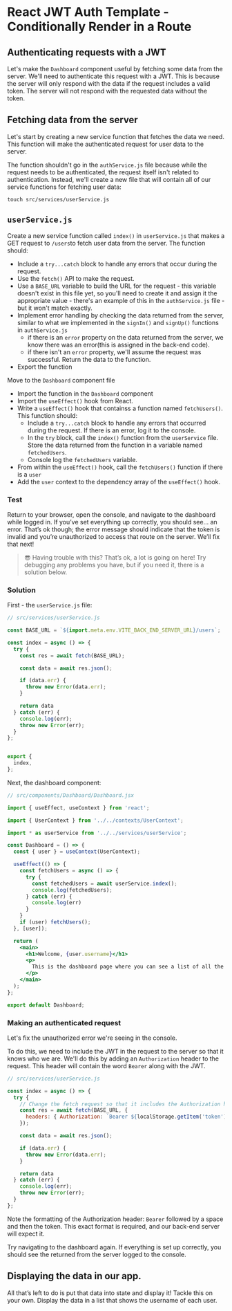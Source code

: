 # React JWT Auth Template - Conditionally Render in a Route

## Authenticating requests with a JWT
Let's make the `Dashboard` component useful by fetching some data from the server. We'll need to authenticate this request with a JWT. This is because the server will only respond with the data if the request includes a valid token. The server will not respond with the requested data without the token. 

## Fetching data from the server
Let's start by creating a new service function that fetches the data we need. This function will make the authenticated request for user data to the server. 

The function shouldn't go in the `authService.js` file because while the request needs to be authenticated, the request itself isn't related to authentication. Instead, we'll create a new file that will contain all of our service functions for fetching user data: 

```
touch src/services/userService.js
```

## `userService.js`
Create a new service function called `index()` in `userService.js` that makes a GET request to `/users`to fetch user data from the server. The function should:
* Include a `try...catch` block to handle any errors that occur during the request.
* Use the `fetch()` API to make the request. 
* Use a `BASE_URL` variable to build the URL for the request - this variable doesn't exist in this file yet, so you'll need to create it and assign it the appropriate value - there's an example of this in the `authService.js` file - but it won't match exactly. 
* Implement error handling by checking the data returned from the server, similar to what we implemented in the `signIn()` and `signUp()` functions in `authService.js`
    * if there is an `error` property on the data returned from the server, we know there was an error(this is assigned in the back-end code).
    * if there isn't an `error` property, we'll assume the request was successful. Return the data to the function.
* Export the function

Move to the `Dashboard` component file
* Import the function in the `Dashboard` component
* Import the `useEffect()` hook from React.
* Write a `useEffect()` hook that containss a function named `fetchUsers()`. This function should: 
    * Include a `try...catch` block to handle any errors that occurred during the request. If there is an error, log it to the console. 
    * In the `try` block, call the `index()` function from the `userService` file. Store the data returned from the function in a variable named `fetchedUsers`.
    * Console log the `fetchedUsers` variable.
* From within the `useEffect()` hook, call the `fetchUsers()` function if there is a `user`
* Add the `user` context to the dependency array of the `useEffect()` hook.

### Test
Return to your browser, open the console, and navigate to the dashboard while logged in. If you’ve set everything up correctly, you should see… an error. That’s ok though; the error message should indicate that the token is invalid and you’re unauthorized to access that route on the server. We’ll fix that next!

> 😎 Having trouble with this? That’s ok, a lot is going on here! Try debugging any problems you have, but if you need it, there is a solution below.

### Solution
First - the `userService.js` file:

```jsx
// src/services/userService.js

const BASE_URL = `${import.meta.env.VITE_BACK_END_SERVER_URL}/users`;

const index = async () => {
  try {
    const res = await fetch(BASE_URL);

    const data = await res.json();

    if (data.err) {
      throw new Error(data.err);
    }

    return data
  } catch (err) {
    console.log(err);
    throw new Error(err);
  }
};


export {
  index,
};
```

Next, the dashboard component: 

```jsx
// src/components/Dashboard/Dashboard.jsx

import { useEffect, useContext } from 'react';

import { UserContext } from '../../contexts/UserContext';

import * as userService from '../../services/userService';

const Dashboard = () => {
  const { user } = useContext(UserContext);

  useEffect(() => {
    const fetchUsers = async () => {
      try {
        const fetchedUsers = await userService.index();
        console.log(fetchedUsers);
      } catch (err) {
        console.log(err)
      }
    }
    if (user) fetchUsers();
  }, [user]);

  return (
    <main>
      <h1>Welcome, {user.username}</h1>
      <p>
        This is the dashboard page where you can see a list of all the users.
      </p>
    </main>
  );
};

export default Dashboard;
```

### Making an authenticated request
Let's fix the unauthorized error we're seeing in the console.

To do this, we need to include the JWT in the request to the server so that it knows who we are. We'll do this by adding an `Authorization` header to the request. This header will contain the word `Bearer` along with the JWT.

```jsx
// src/services/userService.js

const index = async () => {
  try {
    // Change the fetch request so that it includes the Authorization header
    const res = await fetch(BASE_URL, {
      headers: { Authorization: `Bearer ${localStorage.getItem('token')}` },
    });

    const data = await res.json();

    if (data.err) {
      throw new Error(data.err);
    }

    return data
  } catch (err) {
    console.log(err);
    throw new Error(err);
  }
};
```

Note the formatting of the Authorization header: `Bearer` followed by a space and then the token. This exact format is required, and our back-end server will expect it. 

Try navigating to the dashboard again. If everything is set up correctly, you should see the returned from the server logged to the console.

## Displaying the data in our app.
All that’s left to do is put that data into state and display it! Tackle this on your own. Display the data in a list that shows the username of each user.

